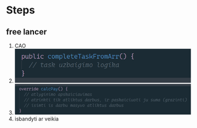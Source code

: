 # Steps

## free lancer

1. CAO
2. ![](assets/2024-02-15-12-11-35.png)
3. ![](assets/2024-02-15-12-11-55.png)
4. isbandyti ar veikia
